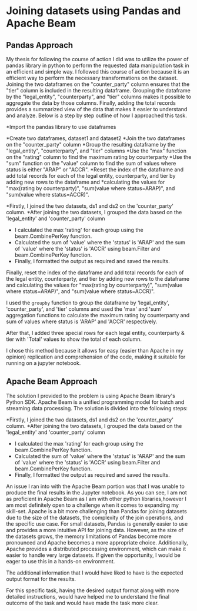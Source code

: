 
# Joining datasets using Pandas and Apache Beam



## Pandas Approach

My thesis for following the course of action I did was to utilize the power of pandas library in python to perform the requested data manipulation task in an efficient and simple way. I followed this course of action because it is an efficient way to perform the necessary transformations on the dataset. Joining the two dataframes on the "counter_party" column ensures that the "tier" column is included in the resulting dataframe. Grouping the dataframe by the "legal_entity", "counterparty", and "tier" columns makes it possible to aggregate the data by those columns. Finally, adding the total records provides a summarized view of the data that makes it easier to understand and analyze. Below is a step by step outline of how I approached this task. 

  *Import the pandas library to use dataframes
  
  *Create two dataframes, dataset1 and dataset2
  *Join the two dataframes on the "counter_party" column
  *Group the resulting dataframe by the "legal_entity", "counterparty", and "tier" columns
  *Use the "max" function on the "rating" column to find the maximum rating by counterparty
  *Use the "sum" function on the "value" column to find the sum of values where status is either "ARAP" or "ACCR".
  *Reset the index of the dataframe and add total records for each of the legal entity, counterparty, and tier by adding new rows to the dataframe and      *calculating the values for "max(rating by counterparty)", "sum(value where status=ARAP)", and "sum(value where status=ACCR)".
  
  
*Firstly, I joined the two datasets, ds1 and ds2 on the 'counter_party' column.
*After joining the two datasets, I grouped the data based on the 'legal_entity' and 'counter_party' column
* I calculated the max 'rating' for each group using the beam.CombinePerKey function.
* Calculated the sum of 'value' where the 'status' is 'ARAP' and the sum of 'value' where the 'status' is 'ACCR' using beam.Filter and beam.CombinePerKey function.
* Finally, I formatted the output as required and saved the results.

Finally, reset the index of the dataframe and add total records for each of the legal entity, counterparty, and tier by adding new rows to the dataframe and calculating the values for "max(rating by counterparty)", "sum(value where status=ARAP)", and "sum(value where status=ACCR)".

I used the `groupby` function to group the dataframe by 'legal_entity', 'counter_party', and 'tier' columns and used the 'max' and 'sum' aggregation functions to calculate the maximum rating by counterparty and sum of values where status is 'ARAP' and 'ACCR' respectively.

After that, I added three special rows for each legal entity, counterparty & tier with 'Total' values to show the total of each column.

I chose this method because it allows for easy (easier than Apache in my opinion) replication and comprehension of the code, making it suitable for running on a jupyter notebook. 



## Apache Beam Approach

The solution I provided to the problem is using Apache Beam library's Python SDK. Apache Beam is a unified programming model for batch and streaming data processing. The solution is divided into the following steps:

*Firstly, I joined the two datasets, ds1 and ds2 on the 'counter_party' column.
*After joining the two datasets, I grouped the data based on the 'legal_entity' and 'counter_party' column
* I calculated the max 'rating' for each group using the beam.CombinePerKey function.
* Calculated the sum of 'value' where the 'status' is 'ARAP' and the sum of 'value' where the 'status' is 'ACCR' using beam.Filter and beam.CombinePerKey function.
* Finally, I formatted the output as required and saved the results.


An issue I ran into with the Apache Beam portion was that I was unable to produce the final results in the Jupyter notebook. As you can see, I am not as proficient in Apache Beam as I am with other python libraries,however I am most definitely open to a challenge when it comes to expanding my skill-set. Apache is a bit more challenging than Pandas for joining datasets due to the size of the datasets, the complexity of the join operations, and the specific use case. For small datasets, Pandas is generally easier to use and provides a more intuitive API for joining data. However, as the size of the datasets grows, the memory limitations of Pandas become more pronounced and Apache becomes a more appropriate choice. Additionally, Apache provides a distributed processing environment, which can make it easier to handle very large datasets. If given the opportunity, I would be eager to use this in a hands-on environment.

The additional information that I would have liked to have is the expected output format for the results.

For  this specific task, having the desired output format along with more detailed instructions,  would have helped me to understand the final outcome of the task and would have made the task more clear.






